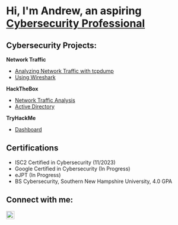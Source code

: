 # Hi, I'm Andrew, an aspiring [Cybersecurity Professional](https://www.linkedin.com/in/andrew-melson-6b52673a/)

## Cybersecurity Projects:

**Network Traffic**
- [Analyzing Network Traffic with tcpdump](https://github.com/anmelson/tcpdumpTrafficAnalysis)
- [Using Wireshark](https://github.com/joshmadakor1/4chan-Image-Analysis-Middleware-C964)

**HackTheBox**
- [Network Traffic Analysis](https://github.com/joshmadakor1/Sentinel-Lab)
- [Active Directory](https://github.com/joshmadakor1/Jwipe.PowerShell)

**TryHackMe**
- [Dashboard](https://github.com/joshmadakor1/EncrypterPOC)

## Certifications

- ISC2 Certified in Cybersecurity (11/2023)
- Google Certified in Cybersecurity (In Progress)
- eJPT (In Progress)
- BS Cybersecurity, Southern New Hampshire University, 4.0 GPA

## Connect with me:

<a href="https://www.linkedin.com/in/andrew-melson-6b52673a/">
    <img src="https://cdn.jsdelivr.net/npm/simple-icons@v3/icons/linkedin.svg" width="22" height="22" alt="AndrewMelson | LinkedIn">
</a>
